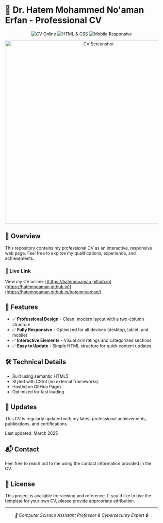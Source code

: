 # 📄 Dr. Hatem Mohammed No'aman Erfan - Professional CV

<p align="center">
  <img src="https://img.shields.io/badge/CV-Online-7c6df7?style=for-the-badge&logo=github" alt="CV Online"/>
  <img src="https://img.shields.io/badge/HTML-CSS-orange?style=for-the-badge&logo=html5" alt="HTML & CSS"/>
  <img src="https://img.shields.io/badge/Mobile-Responsive-green?style=for-the-badge&logo=responsive-design" alt="Mobile Responsive"/>
</p>

<p align="center">
  <img src="screenshot.png" alt="CV Screenshot" width="600"/>
</p>

## 🚀 Overview

This repository contains my professional CV as an interactive, responsive web page. Feel free to explore my qualifications, experience, and achievements.

### 🔗 Live Link

View my CV online: [[https://hatemnoaman.github.io](https://hatemnoaman.github.io)](https://hatemnoaman.github.io/hatemnoaman/)

## 🧪 Features

- ✅ **Professional Design** - Clean, modern layout with a two-column structure
- ✅ **Fully Responsive** - Optimized for all devices (desktop, tablet, and mobile)
- ✅ **Interactive Elements** - Visual skill ratings and categorized sections
- ✅ **Easy to Update** - Simple HTML structure for quick content updates

## 🛠️ Technical Details

- Built using semantic HTML5
- Styled with CSS3 (no external frameworks)
- Hosted on GitHub Pages
- Optimized for fast loading

## 🔄 Updates

This CV is regularly updated with my latest professional achievements, publications, and certifications.

Last updated: March 2025

## 📬 Contact

Feel free to reach out to me using the contact information provided in the CV.

## 📝 License

This project is available for viewing and reference. If you'd like to use the template for your own CV, please provide appropriate attribution.

---

<p align="center">
  <i>💼 Computer Science Assistant Professor & Cybersecurity Expert 🔒</i>
</p>
